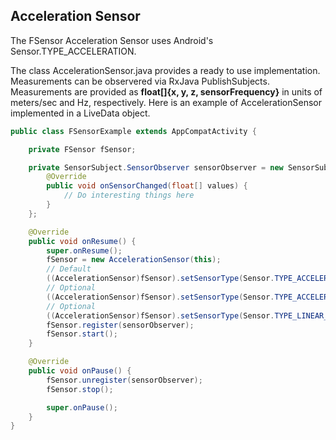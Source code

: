 
## Acceleration Sensor

The FSensor Acceleration Sensor uses Android's Sensor.TYPE_ACCELERATION. 

The class AccelerationSensor.java provides a ready to use implementation. Measurements can be observered via RxJava PublishSubjects. Measurements are provided as **float[]{x, y, z, sensorFrequency}** in units of meters/sec and Hz, respectively. Here is an example of AccelerationSensor implemented in a LiveData object.

```java
public class FSensorExample extends AppCompatActivity {

    private FSensor fSensor;

    private SensorSubject.SensorObserver sensorObserver = new SensorSubject.SensorObserver() {
        @Override
        public void onSensorChanged(float[] values) {
            // Do interesting things here
        }
    };

    @Override
    public void onResume() {
        super.onResume();
        fSensor = new AccelerationSensor(this);
        // Default
        ((AccelerationSensor)fSensor).setSensorType(Sensor.TYPE_ACCELEROMETER);
        // Optional
        ((AccelerationSensor)fSensor).setSensorType(Sensor.TYPE_ACCELEROMETER_UNCALIBRATED);
        // Optional
        ((AccelerationSensor)fSensor).setSensorType(Sensor.TYPE_LINEAR_ACCELERATION);
        fSensor.register(sensorObserver);
        fSensor.start();
    }

    @Override
    public void onPause() {
        fSensor.unregister(sensorObserver);
        fSensor.stop();

        super.onPause();
    }
}
```
